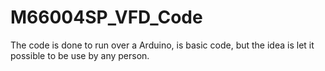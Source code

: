# M66004SP_VFD_Code
The code is done to run over a Arduino, is basic code, but the idea is let it possible to be use by any person.

